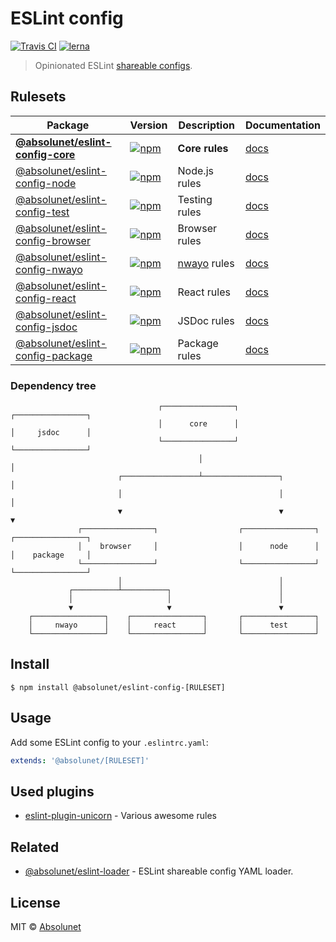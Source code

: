 # ESLint config
[![Travis CI](https://travis-ci.com/absolunet/eslint-config.svg?branch=master)](https://travis-ci.com/absolunet/eslint-config/builds)
[![lerna](https://img.shields.io/badge/maintained%20with-lerna-cc00ff.svg)](https://lernajs.io/)

> Opinionated ESLint [shareable configs](https://eslint.org/docs/developer-guide/shareable-configs.html).

## Rulesets

| Package | Version | Description | Documentation |
|---|---|---|---|
| **[@absolunet/eslint-config-core](packages/core)** | [![npm](https://img.shields.io/npm/v/@absolunet/eslint-config-core.svg)](https://www.npmjs.com/package/@absolunet/eslint-config-core) | **Core rules** | [docs](https://absolunet.github.io/eslint-config/core) |
| [@absolunet/eslint-config-node](packages/node) | [![npm](https://img.shields.io/npm/v/@absolunet/eslint-config-node.svg)](https://www.npmjs.com/package/@absolunet/eslint-config-node) | Node.js rules | [docs](https://absolunet.github.io/eslint-config/node) |
| [@absolunet/eslint-config-test](packages/test) | [![npm](https://img.shields.io/npm/v/@absolunet/eslint-config-test.svg)](https://www.npmjs.com/package/@absolunet/eslint-config-test) | Testing rules | [docs](https://absolunet.github.io/eslint-config/test) |
| [@absolunet/eslint-config-browser](packages/browser) | [![npm](https://img.shields.io/npm/v/@absolunet/eslint-config-browser.svg)](https://www.npmjs.com/package/@absolunet/eslint-config-browser) | Browser rules | [docs](https://absolunet.github.io/eslint-config/browser) |
| [@absolunet/eslint-config-nwayo](packages/nwayo) | [![npm](https://img.shields.io/npm/v/@absolunet/eslint-config-nwayo.svg)](https://www.npmjs.com/package/@absolunet/eslint-config-nwayo) | [nwayo](https://absolunet.github.io/nwayo/) rules | [docs](https://absolunet.github.io/eslint-config/nwayo) |
| [@absolunet/eslint-config-react](packages/react) | [![npm](https://img.shields.io/npm/v/@absolunet/eslint-config-react.svg)](https://www.npmjs.com/package/@absolunet/eslint-config-react) | React rules | [docs](https://absolunet.github.io/eslint-config/react) |
| [@absolunet/eslint-config-jsdoc](packages/jsdoc) | [![npm](https://img.shields.io/npm/v/@absolunet/eslint-config-jsdoc.svg)](https://www.npmjs.com/package/@absolunet/eslint-config-jsdoc) | JSDoc rules | [docs](https://absolunet.github.io/eslint-config/jsdoc) |
| [@absolunet/eslint-config-package](packages/package) | [![npm](https://img.shields.io/npm/v/@absolunet/eslint-config-package.svg)](https://www.npmjs.com/package/@absolunet/eslint-config-package) | Package rules | [docs](https://absolunet.github.io/eslint-config/package) |

### Dependency tree
```
                                 ┌────────────────┐                            ┌────────────────┐
                                 │      core      │                            │     jsdoc      │
                                 └────────────────┘                            └────────────────┘
                                          │                                             │
                        ┌─────────────────┴─────────────────┐                           │
                        │                                   │                           │
                        ▼                                   ▼                           ▼
               ┌────────────────┐                  ┌────────────────┐          ┌────────────────┐
               │    browser     │                  │      node      │          │    package     │
               └────────────────┘                  └────────────────┘          └────────────────┘
                        │                                   │
             ┌──────────┴──────────┐                        │
             │                     │                        │
             ▼                     ▼                        ▼
    ┌────────────────┐    ┌────────────────┐       ┌────────────────┐
    │     nwayo      │    │     react      │       │      test      │
    └────────────────┘    └────────────────┘       └────────────────┘
```


## Install

```
$ npm install @absolunet/eslint-config-[RULESET]
```


## Usage

Add some ESLint config to your `.eslintrc.yaml`:

```yaml
extends: '@absolunet/[RULESET]'
```


## Used plugins

- [eslint-plugin-unicorn](https://github.com/sindresorhus/eslint-plugin-unicorn) - Various awesome rules


## Related

- [@absolunet/eslint-loader](https://github.com/absolunet/node-eslint-loader) - ESLint shareable config YAML loader.


## License
MIT © [Absolunet](https://absolunet.com)
